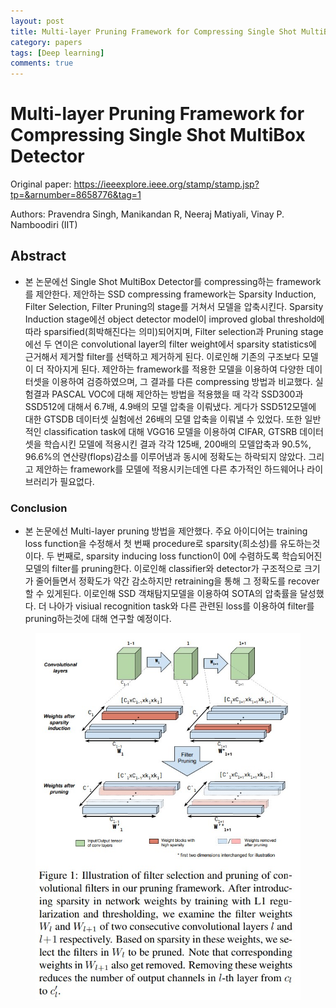 ```yaml
---
layout: post
title: Multi-layer Pruning Framework for Compressing Single Shot MultiBox Detector
category: papers
tags: [Deep learning]
comments: true
---
```


# Multi-layer Pruning Framework for Compressing Single Shot MultiBox Detector

Original paper: https://ieeexplore.ieee.org/stamp/stamp.jsp?tp=&arnumber=8658776&tag=1

Authors: Pravendra Singh, Manikandan R, Neeraj Matiyali, Vinay P. Namboodiri (IIT)

## Abstract
- 본 논문에선 Single Shot MultiBox Detector를 compressing하는 framework를 제안한다. 제안하는 SSD compressing framework는 Sparsity Induction, Filter Selection, Filter Pruning의 stage를 거쳐서 모델을 압축시킨다. Sparsity Induction stage에선 object detector model이 improved global threshold에 따라 sparsified(희박해진다는 의미)되어지며, Filter selection과 Pruning stage에선 두 연이은 convolutional layer의 filter weight에서 sparsity statistics에 근거해서 제거할 filter를 선택하고 제거하게 된다. 이로인해 기존의 구조보다 모델이 더 작아지게 된다. 제안하는 framework를 적용한 모델을 이용하여 다양한 데이터셋을 이용하여 검증하였으며, 그 결과를 다른 compressing 방법과 비교했다. 실험결과 PASCAL VOC에 대해 제안하는 방법을 적용했을 때 각각 SSD300과 SSD512에 대해서 6.7배, 4.9배의 모델 압축을 이뤄냈다. 게다가 SSD512모델에 대한 GTSDB 데이터셋 실험에선 26배의 모델 압축을 이뤄낼 수 있었다. 또한 일반적인 classification task에 대해 VGG16 모델을 이용하여 CIFAR, GTSRB 데이터셋을 학습시킨 모델에 적용시킨 결과 각각 125배, 200배의 모델압축과 90.5%, 96.6%의 연산량(flops)감소를 이루어냄과 동시에 정확도는 하락되지 않았다. 그리고 제안하는 framework를 모델에 적용시키는데엔 다른 추가적인 하드웨어나 라이브러리가 필요없다.

### Conclusion
- 본 논문에선 Multi-layer pruning 방법을 제안했다. 주요 아이디어는 training loss function을 수정해서 첫 번째 procedure로 sparsity(희소성)를 유도하는것이다. 두 번째로, sparsity inducing loss function이 0에 수렴하도록 학습되어진 모델의 filter를 pruning한다. 이로인해 classifier와 detector가 구조적으로 크기가 줄어들면서 정확도가 약간 감소하지만 retraining을 통해 그 정확도를 recover할 수 있게된다. 이로인해 SSD 객채탐지모델을 이용하여 SOTA의 압축률을 달성했다. 더 나아가 visiual recognition task와 다른 관련된 loss를 이용하여 filter를 pruning하는것에 대해 연구할 예정이다.

<center>
<figure>
<img src="/assets/post_img/papers/2019-04-15-pruning_ssd/fig1.jpg" alt="views">
<figcaption></figcaption>
</figure>
</center>
